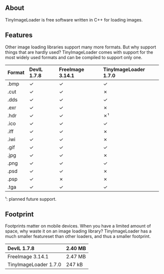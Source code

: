## About ##

TinyImageLoader is free software written in C++ for loading images.

## Features ##

Other image loading libraries support many more formats. But why support things that are hardly used? TinyImageLoader comes with support for the most widely used formats and can be compiled to support only one.

| Format | DevIL 1.7.8 | FreeImage 3.14.1 | TinyImageLoader 1.7.0 |
|:-------|:------------|:-----------------|:----------------------|
| .bmp | ✓ | ✓ | ✓ |
| .cut | ✓ | ✓ | ✗ |
| .dds | ✓ | ✓ | ✓ |
| .exr | ✓ | ✓ | ✗ |
| .hdr | ✓ | ✓ | ✗¹ |
| .ico | ✓ | ✓ | ✓ |
| .iff | ✓ | ✓ | ✗ |
| .iwi | ✓ | ✓ | ✗ |
| .gif | ✓ | ✓ | ✓ |
| .jpg | ✓ | ✓ | ✗ |
| .png | ✓ | ✓ | ✓ |
| .psd | ✓ | ✓ | ✗ |
| .psp | ✓ | ✗ | ✗ |
| .tga | ✓ | ✓ | ✓ |

¹: planned future support.

## Footprint ##

Footprints matter on mobile devices. When you have a limited amount of space, why waste it on an image loading library? TinyImageLoader has a much smaller featureset than other loaders, and thus a smaller footprint.

| DevIL 1.7.8 | 2.40 MB |
|:------------|:--------|
| FreeImage 3.14.1 | 2.47 MB |
| TinyImageLoader 1.7.0 | 247 kB |